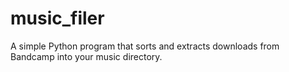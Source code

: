 # music_filer
A simple Python program that sorts and extracts downloads from Bandcamp into your music directory.
